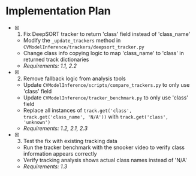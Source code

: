# Implementation Plan

- [x] 1. Fix DeepSORT tracker to return 'class' field instead of 'class_name'

  - Modify the `_update_trackers` method in `CVModelInference/trackers/deepsort_tracker.py`
  - Change class info copying logic to map 'class_name' to 'class' in returned track dictionaries
  - _Requirements: 1.1, 2.2_

- [x] 2. Remove fallback logic from analysis tools

  - Update `CVModelInference/scripts/compare_trackers.py` to only use 'class' field
  - Update `CVModelInference/tracker_benchmark.py` to only use 'class' field
  - Replace all instances of `track.get('class', track.get('class_name', 'N/A'))` with `track.get('class', 'unknown')`
  - _Requirements: 1.2, 2.1, 2.3_

- [x] 3. Test the fix with existing tracking data
  - Run the tracker benchmark with the snooker video to verify class information appears correctly
  - Verify tracking analysis shows actual class names instead of 'N/A'
  - _Requirements: 1.3_
